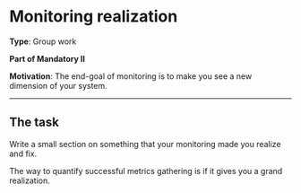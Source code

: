 # Monitoring realization

**Type**: Group work

**Part of Mandatory II**

**Motivation**: The end-goal of monitoring is to make you see a new dimension of your system. 

---

## The task

Write a small section on something that your monitoring made you realize and fix. 

The way to quantify successful metrics gathering is if it gives you a grand realization.
